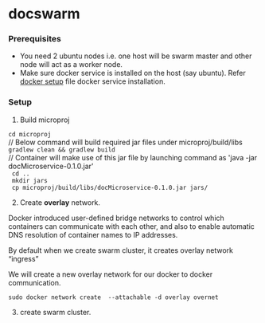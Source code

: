 # docswarm

### Prerequisites
- You need 2 ubuntu nodes i.e. one host will be swarm master and other node will act as a worker node. 
- Make sure docker service is installed on the host (say ubuntu). Refer [docker setup](dockerSetup.sh) file docker service installation.

### Setup

1) Build microproj 

`cd microproj` <br />
// Below command will build required jar files under microproj/build/libs <br />
`gradlew clean && gradlew build` <br />
// Container will make use of this jar file by launching command as 'java -jar docMicroservice-0.1.0.jar'<br />
` cd ..` <br/>
` mkdir jars` <br/>
` cp microproj/build/libs/docMicroservice-0.1.0.jar jars/` <br/>



2) Create **overlay** network. 
  
  Docker introduced user-defined bridge networks to control which containers can communicate with each other, and also to   enable automatic DNS resolution of container names to IP addresses. 
  
  By default when we create swarm cluster, it creates overlay network “ingress” 
  
  We will create a new overlay network for our docker to docker communication. 
  
  `sudo docker network create  --attachable -d overlay overnet`
  
 3) create swarm cluster.
